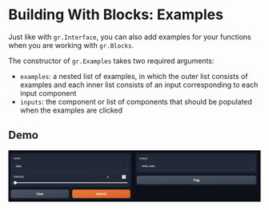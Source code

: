 # Building With Blocks: Examples

Just like with `gr.Interface`, you can also add examples for your functions when you are working with `gr.Blocks`.

The constructor of `gr.Examples` takes two required arguments:

- `examples`: a nested list of examples, in which the outer list consists of examples and each inner list consists of an input corresponding to each input component
- `inputs`: the component or list of components that should be populated when the examples are clicked

## Demo

![](images/demo.png)

